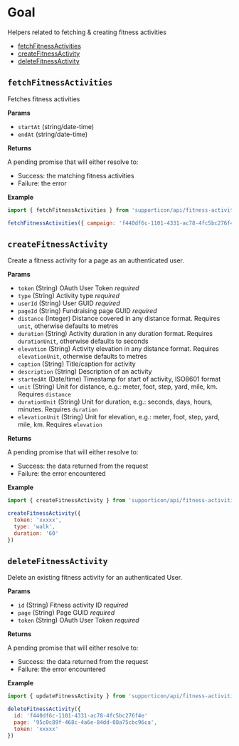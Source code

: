 # Goal

Helpers related to fetching & creating fitness activities

- [fetchFitnessActivities](#fetchfitnessactivities)
- [createFitnessActivity](#createfitnessactivity)
- [deleteFitnessActivity](#deletefitnessactivity)

## `fetchFitnessActivities`

Fetches fitness activities

**Params**

- `startAt` (string/date-time)
- `endAt` (string/date-time)

**Returns**

A pending promise that will either resolve to:

- Success: the matching fitness activities
- Failure: the error

**Example**

```javascript
import { fetchFitnessActivities } from 'supporticon/api/fitness-activities'

fetchFitnessActivities({ campaign: 'f440df6c-1101-4331-ac78-4fc5bc276f4e' })
```


## `createFitnessActivity`

Create a fitness activity for a page as an authenticated user.

**Params**

- `token` (String) OAuth User Token _required_
- `type` (String) Activity type _required_
- `userId` (String) User GUID _required_
- `pageId` (String) Fundraising page GUID _required_
- `distance` (Integer) Distance covered in any distance format. Requires `unit`, otherwise defaults to metres
- `duration` (String) Activity duration in any duration format. Requires `durationUnit`, otherwise defaults to seconds
- `elevation` (String) Activity elevation in any distance format. Requires `elevationUnit`, otherwise defaults to metres
- `caption` (String) Title/caption for activity
- `description` (String) Description of an activity
- `startedAt` (Date/time) Timestamp for start of activity, ISO8601 format
- `unit` (String) Unit for distance, e.g.: meter, foot, step, yard, mile, km. Requires `distance`
- `durationUnit` (String) Unit for duration, e.g.: seconds, days, hours, minutes. Requires `duration`
- `elevationUnit` (String) Unit for elevation, e.g.: meter, foot, step, yard, mile, km. Requires `elevation`

**Returns**

A pending promise that will either resolve to:

- Success: the data returned from the request
- Failure: the error encountered

**Example**

```javascript
import { createFitnessActivity } from 'supporticon/api/fitness-activities'

createFitnessActivity({
  token: 'xxxxx',
  type: 'walk',
  duration: '60'
})
```

## `deleteFitnessActivity`

Delete an existing fitness activity for an authenticated User.

**Params**

- `id` (String) Fitness activity ID _required_
- `page` (String) Page GUID _required_
- `token` (String) OAuth User Token _required_

**Returns**

A pending promise that will either resolve to:

- Success: the data returned from the request
- Failure: the error encountered

**Example**

```javascript
import { updateFitnessActivity } from 'supporticon/api/fitness-activities'

deleteFitnessActivity({
  id: 'f440df6c-1101-4331-ac78-4fc5bc276f4e'
  page: '95c0c89f-468c-4a6e-84dd-08a75cbc96ca',
  token: 'xxxxx'
})
```
